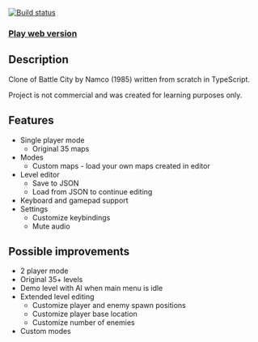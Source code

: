 [![Build status](https://travis-ci.com/dogballs/battle-city.svg?branch=master)](https://travis-ci.com/dogballs/battle-city)

### [Play web version](https://dogballs.github.io/battle-city/)

## Description

Clone of Battle City by Namco (1985) written from scratch in TypeScript.

Project is not commercial and was created for learning purposes only.

## Features

- Single player mode
  - Original 35 maps
- Modes
  - Custom maps - load your own maps created in editor
- Level editor
  - Save to JSON
  - Load from JSON to continue editing
- Keyboard and gamepad support
- Settings
  - Customize keybindings
  - Mute audio

## Possible improvements

- 2 player mode
- Original 35+ levels
- Demo level with AI when main menu is idle
- Extended level editing
  - Customize player and enemy spawn positions
  - Customize player base location
  - Customize number of enemies
- Custom modes

